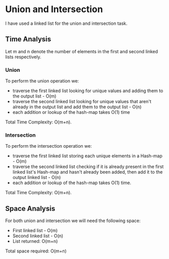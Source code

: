 # Union and Intersection
I have used a linked list for the union and intersection task.

## Time Analysis
Let m and n denote the number of elements in the first and second
linked lists respectively. 

### Union
To perform the union operation we:
* traverse the first linked list looking for unique values and adding them to 
  the output list  - O(m)
* traverse the second linked list looking for unique values that aren't already
  in the output list and add them to the output list - O(n)
* each addition or lookup of the hash-map takes O(1) time

Total Time Complexity: O(m+n).

### Intersection
To perform the intersection operation we:
* traverse the first linked list storing each unique elements in a Hash-map - O(m)
* traverse the second linked list checking if it is already present in 
  the first linked list's Hash-map and hasn't already been added, 
  then add it to the output linked list - O(n)
* each addition or lookup of the hash-map takes O(1) time.

Total Time Complexity: O(m+n).

## Space Analysis
For both union and intersection we will need the following space:
* First linked list - O(m)
* Second linked list - O(n)
* List returned: O(m+n)

Total space required: O(m+n)
